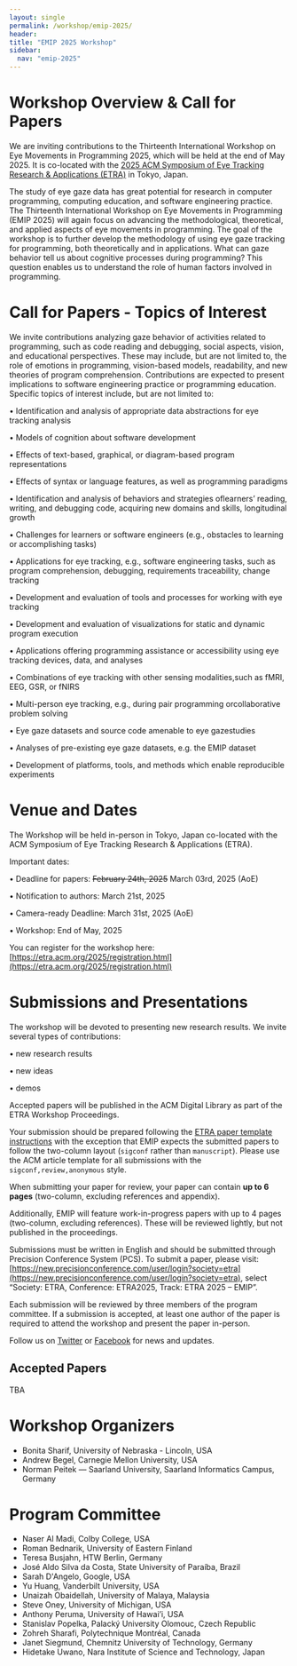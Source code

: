 ```yaml
---
layout: single
permalink: /workshop/emip-2025/
header:
title: "EMIP 2025 Workshop"
sidebar:
  nav: "emip-2025"
---
```


# Workshop Overview & Call for Papers
We are inviting contributions to the Thirteenth International Workshop on Eye Movements in Programming 2025, which will be held at the end of May 2025. It is co-located with the [2025 ACM Symposium of Eye Tracking Research & Applications (ETRA)](http://etra.acm.org/2025/) in Tokyo, Japan.

The study of eye gaze data has great potential for research in computer programming, computing education, and software engineering practice. The Thirteenth International Workshop on Eye Movements in Programming (EMIP 2025) will again focus on advancing the methodological, theoretical, and applied aspects of eye movements in programming. The goal of the workshop is to further develop the methodology of using eye gaze tracking for programming, both theoretically and in applications. What can gaze behavior tell us about cognitive processes during programming? This question enables us to understand the role of human factors involved in programming.

# Call for Papers - Topics of Interest
We invite contributions analyzing gaze behavior of activities related to programming, such as code reading and debugging, social aspects, vision, and educational perspectives. These may include, but are not limited to, the role of emotions in programming, vision-based models, readability, and new theories of program comprehension. Contributions are expected to present implications to software engineering practice or programming education. Specific topics of interest include, but are not limited to:

• Identification and analysis of appropriate data abstractions for eye tracking analysis

• Models of cognition about software development

• Effects of text-based, graphical, or diagram-based program representations

• Effects of syntax or language features, as well as programming paradigms

• Identification and analysis of behaviors and strategies oflearners’ reading, writing, and debugging code, acquiring new domains and skills, longitudinal growth

• Challenges for learners or software engineers (e.g., obstacles to learning or accomplishing tasks)

• Applications for eye tracking, e.g., software engineering tasks, such as program comprehension, debugging, requirements traceability, change tracking

• Development and evaluation of tools and processes for working with eye tracking

• Development and evaluation of visualizations for static and dynamic program execution

• Applications offering programming assistance or accessibility using eye tracking devices, data, and analyses

• Combinations of eye tracking with other sensing modalities,such as fMRI, EEG, GSR, or fNIRS

• Multi-person eye tracking, e.g., during pair programming orcollaborative problem solving

• Eye gaze datasets and source code amenable to eye gazestudies

• Analyses of pre-existing eye gaze datasets, e.g. the EMIP dataset

• Development of platforms, tools, and methods which enable reproducible experiments


# Venue and Dates

The Workshop will be held in-person in Tokyo, Japan co-located with the ACM Symposium of Eye Tracking Research & Applications (ETRA).

Important dates:

• Deadline for papers: ~~February 24th, 2025~~ March 03rd, 2025 (AoE)

• Notification to authors: March 21st, 2025

• Camera-ready Deadline: March 31st, 2025 (AoE)

• Workshop: End of May, 2025

You can register for the workshop here: [https://etra.acm.org/2025/registration.html](https://etra.acm.org/2025/registration.html)


# Submissions and Presentations
The workshop will be devoted to presenting new research results. We invite several types of contributions:

• new research results

• new ideas

• demos

Accepted papers will be published in the ACM Digital Library as part of the ETRA Workshop Proceedings.

Your submission should be prepared following the [ETRA paper template instructions](http://etra.acm.org/2025/submissionprocess.html) with the exception that EMIP expects the submitted papers to follow the two-column layout (`sigconf` rather than `manuscript`). Please use the ACM article template for all submissions with the `sigconf,review,anonymous` style.

When submitting your paper for review, your paper can contain **up to 6 pages** (two-column, excluding references and appendix).

Additionally, EMIP will feature work-in-progress papers with up to 4 pages (two-column, excluding references). These will be reviewed lightly, but not published in the proceedings.

Submissions must be written in English and should be submitted through Precision Conference System (PCS). To submit a paper, please visit: [https://new.precisionconference.com/user/login?society=etra](https://new.precisionconference.com/user/login?society=etra), select “Society: ETRA, Conference: ETRA2025, Track: ETRA 2025 – EMIP”. 

Each submission will be reviewed by three members of the program committee. If a submission is accepted, at least one author of the paper is required to attend the workshop and present the paper in-person.

Follow us on [Twitter](https://twitter.com/emipws) or [Facebook](https://www.facebook.com/emipws/) for news and updates.

## Accepted Papers

TBA

# Workshop Organizers
- Bonita Sharif, University of Nebraska - Lincoln, USA
- Andrew Begel, Carnegie Mellon University, USA
- Norman Peitek — Saarland University, Saarland Informatics Campus, Germany

# Program Committee

- Naser Al Madi, Colby College, USA
- Roman Bednarik, University of Eastern Finland
- Teresa Busjahn, HTW Berlin, Germany
- José Aldo Silva da Costa, State University of Paraíba, Brazil
- Sarah D'Angelo, Google, USA
- Yu Huang, Vanderbilt University, USA
- Unaizah Obaidellah, University of Malaya, Malaysia
- Steve Oney, University of Michigan, USA
- Anthony Peruma, University of Hawai’i, USA
- Stanislav Popelka, Palacký University Olomouc, Czech Republic
- Zohreh Sharafi, Polytechnique Montréal, Canada
- Janet Siegmund, Chemnitz University of Technology, Germany
- Hidetake Uwano, Nara Institute of Science and Technology, Japan

